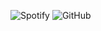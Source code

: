 ![Spotify](https://img.shields.io/badge/Spotify-1ED760?&style=for-the-badge&logo=spotify&logoColor=white)
![GitHub](https://img.shields.io/badge/GitHub-DC143C?style=for-the-badge&logo=github&logoColor=black)
